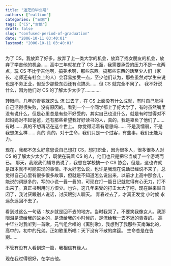 ```yaml
---
title: "迷茫的毕业期"
authors: ["eallion"]
categories: ["日志"]
tags: ["CS","吉他"]
draft: false
slug: "confused-period-of-graduation"
date: "2006-10-11 03:40:01"
lastmod: "2006-10-11 03:40:01"
---
```


为了 CS，我放弃了好多。放弃了上一类大学的机会，放弃了找女朋友的机会，放弃了学吉他的机会……
高中三年就花在了 CS 上面，我需要承受的压力不是一点两点，玩 CS 不比学吉他啊，搞美术啊，那些东西。搞那些东西的话至少人们（家长、老师还有社会上的人）会容易接受一点，至少他们认为，那些虽然对学生来说也是不务正业，但至少那些东西还有点搞头……
但 CS 就完全不同了。
我不好说什么，因为他们对 CS 的了解太少太少了…………

转眼间，几年的青春就这么 流 过去了，在 CS 上面没有什么成就，有时自己觉得自己活得很失败，没有原因的。看到一个一个同学都上了好大学了，有时虽然嘴里没有说什么，但是心里总是有些不好受的，其实自己也没什么，就是有时觉得对不起妈妈对不起爸爸，还有那些希望我好好读书的人，真的，我是辜负了他们了…… 有时…… 真的不想再活在这个世上。
你觉得活着有意思吗…… 不是我懦弱，不是我想怎么样…… 真的
真的，对于生命，我们只是一个过客，有些事，我们无能为力。

现在，我都不怎么好意思说自己想打 CS，想打职业，因为很多人，很多很多人对 CS 的了解太少太少了，既使在玩着 CS 的人，他们也只是把它当成了一个游戏而已。
那天，我跟我们辅导员说了，我想在学校搞一个 CS 协会，但是，这也许就是跟本就不可能实现的事情。不太好怎么说，也许是我现在说话已经说不来了，总觉得自己心里有很多很多故事，但就是不知道怎么说出来，以前才上高中那会儿，能说的词挺多的，写的小说一叠一叠的，可现在打一篇日记就觉得有心无力，打不出来了。真正书到用时方恨少。也许，这几年来受的打击太大了吧，现在越来越自闭了，我讨厌跟别人说话，讨厌跟别人聊天。
青春过去了，才真正发觉 小时候 永远永远回不去了。

看到过这么一句话：故乡就是回不去的地方。当时我哭了。不要笑我像女人。我那眼泪是流给我的故乡的，是流给我的小时候的，是流给我一去不返的青春的。
高中毕业时我听到一首歌，元气组合唱的《离别歌》，我想到了我那些天南海北的，高中的，初中的兄弟。正如歌里所唱：天下没有不散的席筵。
生命总是在告别……

不管有没有人看到这一篇，我相信有缘人。

现在我过得很好，在学吉他。

